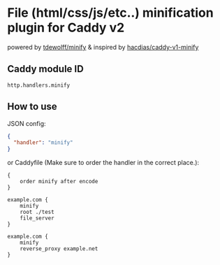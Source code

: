 # File (html/css/js/etc..) minification plugin for Caddy v2
powered by [tdewolff/minify](https://github.com/tdewolff/minify) & inspired by [hacdias/caddy-v1-minify](https://github.com/hacdias/caddy-v1-minify)

## Caddy module ID
```
http.handlers.minify
```

## How to use
JSON config:
```json
{
  "handler": "minify"
}
```

or Caddyfile (Make sure to order the handler in the correct place.):

```Caddyfile
{
    order minify after encode
}
```

```
example.com {
    minify
    root ./test
    file_server     
}
```

```
example.com {
    minify
    reverse_proxy example.net
}
```

